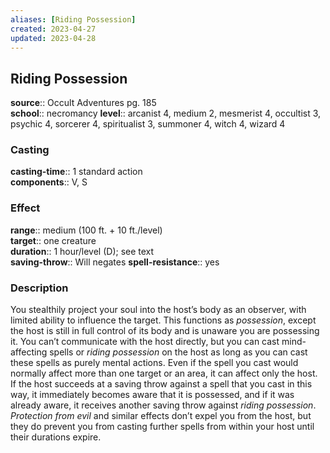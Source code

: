 ```yaml
---
aliases: [Riding Possession]
created: 2023-04-27
updated: 2023-04-28
---
```


## Riding Possession

**source**:: Occult Adventures pg. 185  
**school**:: necromancy
**level**:: arcanist 4, medium 2, mesmerist 4, occultist 3, psychic 4, sorcerer 4, spiritualist 3, summoner 4, witch 4, wizard 4

### Casting

**casting-time**:: 1 standard action  
**components**:: V, S

### Effect

**range**:: medium (100 ft. + 10 ft./level)  
**target**:: one creature  
**duration**:: 1 hour/level (D); see text  
**saving-throw**:: Will negates
**spell-resistance**:: yes

### Description

You stealthily project your soul into the host’s body as an observer, with limited ability to influence the target. This functions as *possession*, except the host is still in full control of its body and is unaware you are possessing it. You can’t communicate with the host directly, but you can cast mind-affecting spells or *riding possession* on the host as long as you can cast these spells as purely mental actions. Even if the spell you cast would normally affect more than one target or an area, it can affect only the host. If the host succeeds at a saving throw against a spell that you cast in this way, it immediately becomes aware that it is possessed, and if it was already aware, it receives another saving throw against *riding possession*. *Protection from evil* and similar effects don’t expel you from the host, but they do prevent you from casting further spells from within your host until their durations expire.
